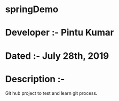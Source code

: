 # springDemo
# Developer :- Pintu Kumar
# Dated :-  July 28th, 2019
# Description :-

Git hub project to test and learn git process.
